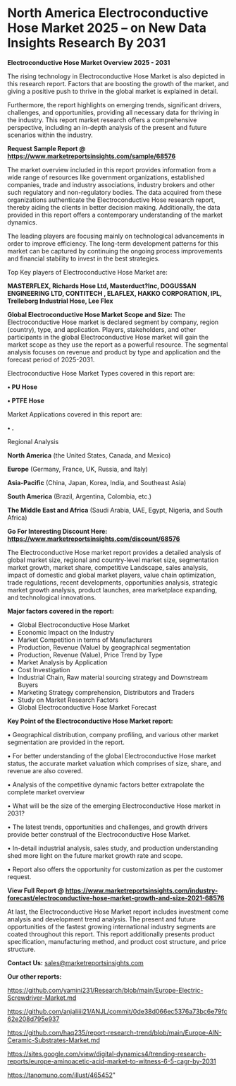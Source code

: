 # North America Electroconductive Hose Market 2025 – on New Data Insights Research By 2031

<Strong> Electroconductive Hose Market Overview 2025 - 2031</strong>

The rising technology in Electroconductive Hose Market is also depicted in this research report. Factors that are boosting the growth of the market, and giving a positive push to thrive in the global market is explained in detail.

Furthermore, the report highlights on emerging trends, significant drivers, challenges, and opportunities, providing all necessary data for thriving in the industry. This report market research offers a comprehensive perspective, including an in-depth analysis of the present and future scenarios within the industry.

<strong>Request Sample Report @ <a href=https://www.marketreportsinsights.com/sample/68576>https://www.marketreportsinsights.com/sample/68576</a></strong>

The market overview included in this report provides information from a wide range of resources like government organizations, established companies, trade and industry associations, industry brokers and other such regulatory and non-regulatory bodies. The data acquired from these organizations authenticate the Electroconductive Hose research report, thereby aiding the clients in better decision making. Additionally, the data provided in this report offers a contemporary understanding of the market dynamics.

The leading players are focusing mainly on technological advancements in order to improve efficiency. The long-term development patterns for this market can be captured by continuing the ongoing process improvements and financial stability to invest in the best strategies.

Top Key players of Electroconductive Hose Market are:

<strong>MASTERFLEX, Richards Hose Ltd, Masterduct?Inc, DOGUSSAN ENGINEERING LTD, CONTITECH , ELAFLEX, HAKKO CORPORATION, IPL, Trelleborg Industrial Hose, Lee Flex</strong>

<strong><b>Global Electroconductive Hose Market Scope and Size:</b></strong>
The Electroconductive Hose market is declared segment by company, region (country), type, and application. Players, stakeholders, and other participants in the global Electroconductive Hose market will gain the market scope as they use the report as a powerful resource. The segmental analysis focuses on revenue and product by type and application and the forecast period of 2025-2031.

Electroconductive Hose Market Types covered in this report are:

<strong>• PU Hose

• PTFE Hose</strong>

Market Applications covered in this report are:

<strong>• .</strong> 

Regional Analysis

<strong>North America</strong> (the United States, Canada, and Mexico)

<strong>Europe</strong> (Germany, France, UK, Russia, and Italy)

<strong>Asia-Pacific</strong> (China, Japan, Korea, India, and Southeast Asia)

<strong>South America</strong> (Brazil, Argentina, Colombia, etc.)

<strong>The Middle East and Africa</strong> (Saudi Arabia, UAE, Egypt, Nigeria, and South Africa)

<strong>Go For Interesting Discount Here: <a href=https://www.marketreportsinsights.com/discount/68576>https://www.marketreportsinsights.com/discount/68576</a></strong>

The Electroconductive Hose market report provides a detailed analysis of global market size, regional and country-level market size, segmentation market growth, market share, competitive Landscape, sales analysis, impact of domestic and global market players, value chain optimization, trade regulations, recent developments, opportunities analysis, strategic market growth analysis, product launches, area marketplace expanding, and technological innovations.

<strong><b>Major factors covered in the report:</b></strong>
<ul>
  <li>Global Electroconductive Hose Market </li>
  <li>Economic Impact on the Industry</li>
  <li>Market Competition in terms of Manufacturers</li>
  <li>Production, Revenue (Value) by geographical segmentation</li>
  <li>Production, Revenue (Value), Price Trend by Type</li>
  <li>Market Analysis by Application</li>
  <li>Cost Investigation</li>
  <li>Industrial Chain, Raw material sourcing strategy and Downstream Buyers</li>
  <li>Marketing Strategy comprehension, Distributors and Traders</li>
  <li>Study on Market Research Factors</li>
  <li>Global Electroconductive Hose Market Forecast</li>
</ul>

<strong><b>Key Point of the Electroconductive Hose Market report:</b></strong>

• Geographical distribution, company profiling, and various other market segmentation are provided in the report.

• For better understanding of the global Electroconductive Hose market status, the accurate market valuation which comprises of size, share, and revenue are also covered.

• Analysis of the competitive dynamic factors better extrapolate the complete market overview

• What will be the size of the emerging Electroconductive Hose market in 2031?

• The latest trends, opportunities and challenges, and growth drivers provide better construal of the Electroconductive Hose Market.

• In-detail industrial analysis, sales study, and production understanding shed more light on the future market growth rate and scope.

• Report also offers the opportunity for customization as per the customer request.

<strong><b>View Full Report @ <a href=https://www.marketreportsinsights.com/industry-forecast/electroconductive-hose-market-growth-and-size-2021-68576>https://www.marketreportsinsights.com/industry-forecast/electroconductive-hose-market-growth-and-size-2021-68576</a></b></strong>


At last, the Electroconductive Hose Market report includes investment come analysis and development trend analysis. The present and future opportunities of the fastest growing international industry segments are coated throughout this report. This report additionally presents product specification, manufacturing method, and product cost structure, and price structure.

<strong>Contact Us:</strong>
sales@marketreportsinsights.com

<strong>Our other reports:</strong>

<a href=https://github.com/yamini231/Research/blob/main/Europe-Electric-Screwdriver-Market.md>https://github.com/yamini231/Research/blob/main/Europe-Electric-Screwdriver-Market.md</a>

<a href=https://github.com/anjaliiii21/ANJL/commit/0de38d066ec5376a73bc6e79fc62e208d795e937>https://github.com/anjaliiii21/ANJL/commit/0de38d066ec5376a73bc6e79fc62e208d795e937</a>

<a href=https://github.com/haq235/report-research-trend/blob/main/Europe-AlN-Ceramic-Substrates-Market.md>https://github.com/haq235/report-research-trend/blob/main/Europe-AlN-Ceramic-Substrates-Market.md</a>

<a href=https://sites.google.com/view/digital-dynamics4/trending-research-reports/europe-aminoacetic-acid-market-to-witness-6-5-cagr-by-2031>https://sites.google.com/view/digital-dynamics4/trending-research-reports/europe-aminoacetic-acid-market-to-witness-6-5-cagr-by-2031</a>

<a href=https://tanomuno.com/illust/465452>https://tanomuno.com/illust/465452</a>"
